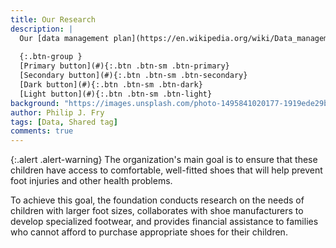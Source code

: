 ```yaml
---
title: Our Research
description: |
  Our [data management plan](https://en.wikipedia.org/wiki/Data_management_plan) (`v1`) is now available.
  
  {:.btn-group }
  [Primary button](#){:.btn .btn-sm .btn-primary}
  [Secondary button](#){:.btn .btn-sm .btn-secondary}
  [Dark button](#){:.btn .btn-sm .btn-dark}
  [Light button](#){:.btn .btn-sm .btn-light}
background: "https://images.unsplash.com/photo-1495841020177-1919ede29bd8?ixid=eyJhcHBfaWQiOjEyMDd9&auto=format&fit=crop&w=1000&q=80"
author: Philip J. Fry
tags: [Data, Shared tag]
comments: true
---
```


{:.alert .alert-warning}
The organization's main goal is to ensure that these children have access to comfortable, well-fitted shoes that will help prevent foot injuries and other health problems.

To achieve this goal, the foundation conducts research on the needs of children with larger foot sizes, collaborates with shoe manufacturers to develop specialized footwear, and provides financial assistance to families who cannot afford to purchase appropriate shoes for their children.
